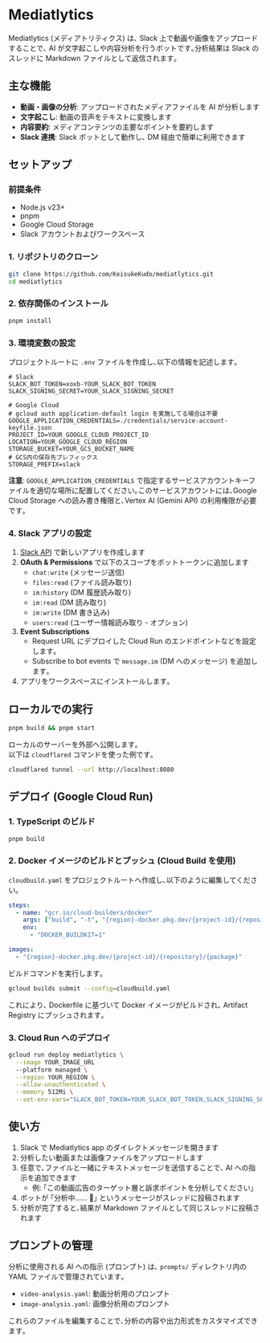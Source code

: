 # Mediatlytics

Mediatlytics (メディアトリティクス) は､ Slack 上で動画や画像をアップロードすることで､ AI が文字起こしや内容分析を行うボットです｡分析結果は Slack のスレッドに Markdown ファイルとして返信されます｡

## 主な機能

- **動画・画像の分析**: アップロードされたメディアファイルを AI が分析します
- **文字起こし**: 動画の音声をテキストに変換します
- **内容要約**: メディアコンテンツの主要なポイントを要約します
- **Slack 連携**: Slack ボットとして動作し､ DM 経由で簡単に利用できます

## セットアップ

### 前提条件

- Node.js v23+
- pnpm
- Google Cloud Storage
- Slack アカウントおよびワークスペース

### 1. リポジトリのクローン

```bash
git clone https://github.com/KeisukeKudo/mediatlytics.git
cd mediatlytics
```

### 2. 依存関係のインストール

```bash
pnpm install
```

### 3. 環境変数の設定

プロジェクトルートに `.env` ファイルを作成し､以下の情報を記述します｡

```properties
# Slack
SLACK_BOT_TOKEN=xoxb-YOUR_SLACK_BOT_TOKEN
SLACK_SIGNING_SECRET=YOUR_SLACK_SIGNING_SECRET

# Google Cloud
# gcloud auth application-default login を実施してる場合は不要
GOOGLE_APPLICATION_CREDENTIALS=./credentials/service-account-keyfile.json
PROJECT_ID=YOUR_GOOGLE_CLOUD_PROJECT_ID
LOCATION=YOUR_GOOGLE_CLOUD_REGION
STORAGE_BUCKET=YOUR_GCS_BUCKET_NAME
# GCS内の保存先プレフィックス
STORAGE_PREFIX=slack
```

**注意**: `GOOGLE_APPLICATION_CREDENTIALS` で指定するサービスアカウントキーファイルを適切な場所に配置してください｡このサービスアカウントには､Google Cloud Storage への読み書き権限と､Vertex AI (Gemini API) の利用権限が必要です｡

### 4. Slack アプリの設定

1.  [Slack API](https://api.slack.com/apps) で新しいアプリを作成します
1.  **OAuth & Permissions** で以下のスコープをボットトークンに追加します
    - `chat:write` (メッセージ送信)
    - `files:read` (ファイル読み取り)
    - `im:history` (DM 履歴読み取り)
    - `im:read` (DM 読み取り)
    - `im:write` (DM 書き込み)
    - `users:read` (ユーザー情報読み取り - オプション)
1.  **Event Subscriptions**
    - Request URL にデプロイした Cloud Run のエンドポイントなどを設定します｡
    - Subscribe to bot events で `message.im` (DM へのメッセージ) を追加します｡
1.  アプリをワークスペースにインストールします｡

## ローカルでの実行

```bash
pnpm build && pnpm start
```

ローカルのサーバーを外部へ公開します｡  
以下は `cloudflared` コマンドを使った例です｡

```bash
cloudflared tunnel --url http://localhost:8080
```

## デプロイ (Google Cloud Run)

### 1. TypeScript のビルド

```bash
pnpm build
```

### 2. Docker イメージのビルドとプッシュ (Cloud Build を使用)

`cloudbuild.yaml` をプロジェクトルートへ作成し､以下のように編集してください｡

```yaml
steps:
  - name: "gcr.io/cloud-builders/docker"
    args: ["build", "-t", "{region}-docker.pkg.dev/{project-id}/{repository}/{package}", "."]
    env:
      - "DOCKER_BUILDKIT=1"

images:
  - "{region}-docker.pkg.dev/{project-id}/{repository}/{package}"
```

ビルドコマンドを実行します｡

```bash
gcloud builds submit --config=cloudbuild.yaml
```

これにより､ Dockerfile に基づいて Docker イメージがビルドされ､ Artifact Registry にプッシュされます｡

### 3. Cloud Run へのデプロイ

```bash
gcloud run deploy mediatlytics \
  --image YOUR_IMAGE_URL
  --platform managed \
  --region YOUR_REGION \
  --allow-unauthenticated \
  --memory 512Mi \
  --set-env-vars="SLACK_BOT_TOKEN=YOUR_SLACK_BOT_TOKEN,SLACK_SIGNING_SECRET=YOUR_SLACK_SIGNING_SECRET,PROJECT_ID=YOUR_GOOGLE_CLOUD_PROJECT_ID,LOCATION=YOUR_GOOGLE_CLOUD_REGION,STORAGE_BUCKET=YOUR_GCS_BUCKET_NAME,STORAGE_PREFIX=slack"
```

## 使い方

1. Slack で Mediatlytics app のダイレクトメッセージを開きます
1. 分析したい動画または画像ファイルをアップロードします
1. 任意で､ファイルと一緒にテキストメッセージを送信することで､ AI への指示を追加できます
   - 例: ｢この動画広告のターゲット層と訴求ポイントを分析してください｣
1. ボットが ｢分析中…… 🔎｣ というメッセージがスレッドに投稿されます
1. 分析が完了すると､結果が Markdown ファイルとして同じスレッドに投稿されます

## プロンプトの管理

分析に使用される AI への指示 (プロンプト) は､ `prompts/` ディレクトリ内の YAML ファイルで管理されています｡

- `video-analysis.yaml`: 動画分析用のプロンプト
- `image-analysis.yaml`: 画像分析用のプロンプト

これらのファイルを編集することで､分析の内容や出力形式をカスタマイズできます｡
